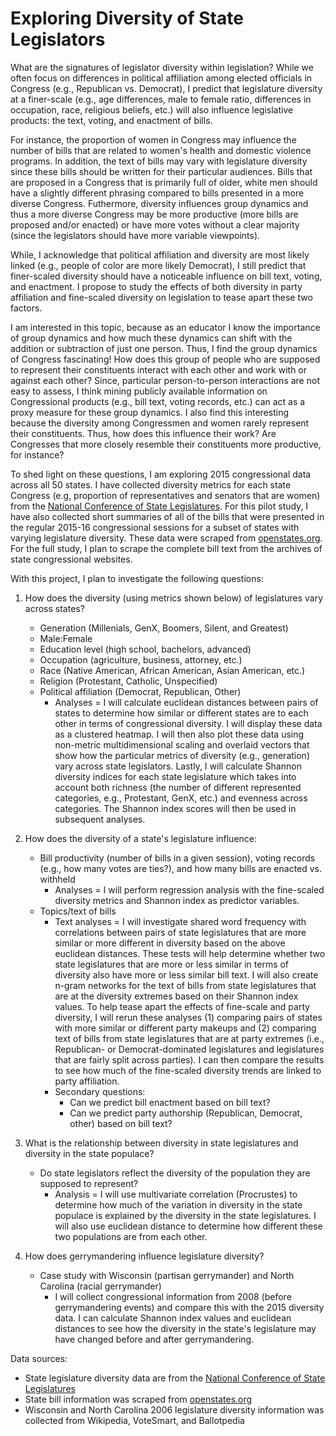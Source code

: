 # Exploring Diversity of State Legislators

What are the signatures of legislator diversity within legislation? While we often focus on differences in political affiliation among elected officials in Congress (e.g., Republican vs. Democrat), I predict that legislature diversity at a finer-scale (e.g., age differences, male to female ratio, differences in occupation, race, religious beliefs, etc.) will also influence legislative products: the text, voting, and enactment of bills. 

For instance, the proportion of women in Congress may influence the number of bills that are related to women's health and domestic violence programs. In addition, the text of bills may vary with legislature diversity since these bills should be written for their particular audiences. Bills that are proposed in a Congress that is primarily full of older, white men should have a slightly different phrasing compared to bills presented in a more diverse Congress. Futhermore, diversity influences group dynamics and thus a more diverse Congress may be more productive (more bills are proposed and/or enacted) or have more votes without a clear majority (since the legislators should have more variable viewpoints). 

While, I acknowledge that political affiliation and diversity are most likely linked (e.g., people of color are more likely Democrat), I still predict that finer-scaled diversity should have a noticeable influence on bill text, voting, and enactment. I propose to study the effects of both diversity in party affiliation and fine-scaled diversity on legislation to tease apart these two factors.

I am interested in this topic, because as an educator I know the importance of group dynamics and how much these dynamics can shift with the addition or subtraction of just one person. Thus, I find the group dynamics of Congress fascinating! How does this group of people who are supposed to represent their constituents interact with each other and work with or against each other? Since, particular person-to-person interactions are not easy to assess, I think mining publicly available information on Congressional products (e.g., bill text, voting records, etc.) can act as a proxy measure for these group dynamics. I also find this interesting because the diversity among Congressmen and women rarely represent their constituents. Thus, how does this influence their work? Are Congresses that more closely resemble their constituents more productive, for instance?

To shed light on these questions, I am exploring 2015 congressional data across all 50 states. I have collected diversity metrics for each state Congress (e.g, proportion of representatives and senators that are women) from the [National Conference of State Legislatures](http://www.ncsl.org/research/about-state-legislatures/who-we-elect-an-interactive-graphic.aspx#). For this pilot study, I have also collected short summaries of all of the bills that were presented in the regular 2015-16 congressional sessions for a subset of states with varying legislature diversity. These data were scraped from [openstates.org](https://openstates.org/). For the full study, I plan to scrape the complete bill text from the archives of state congressional websites.

With this project, I plan to investigate the following questions:

1. How does the diversity (using metrics shown below) of legislatures vary across states? 
   * Generation (Millenials, GenX, Boomers, Silent, and Greatest)
   * Male:Female
   * Education level (high school, bachelors, advanced)
   * Occupation (agriculture, business, attorney, etc.)
   * Race (Native American, African American, Asian American, etc.)
   * Religion (Protestant, Catholic, Unspecified)
   * Political affiliation (Democrat, Republican, Other)
     * Analyses = I will calculate euclidean distances between pairs of states to determine how similar or different states are to each other in terms of congressional diversity. I will display these data as a clustered heatmap. I will then also plot these data using non-metric multidimensional scaling and overlaid vectors that show how the particular metrics of diversity (e.g., generation) vary across state legislators. Lastly, I will calculate Shannon diversity indices for each state legislature which takes into account both richness (the number of different represented categories, e.g., Protestant, GenX, etc.) and evenness across categories. The Shannon index scores will then be used in subsequent analyses.

2. How does the diversity of a state's legislature influence:
   * Bill productivity (number of bills in a given session), voting records (e.g., how many votes are ties?), and how many bills are enacted vs. withheld 
     * Analyses = I will perform regression analysis with the fine-scaled diversity metrics and Shannon index as predictor variables. 
   * Topics/text of bills 
     * Text analyses = I will investigate shared word frequency with correlations between pairs of state legislatures that are more similar or more different in diversity based on the above euclidean distances. These tests will help determine whether two state legislatures that are more or less similar in terms of diversity also have more or less similar bill text. I will also create n-gram networks for the text of bills from state legislatures that are at the diversity extremes based on their Shannon index values. To help tease apart the effects of fine-scale and party diversity, I will rerun these analyses (1) comparing pairs of states with more similar or different party makeups and (2) comparing text of bills from state legislatures that are at party extremes (i.e., Republican- or Democrat-dominated legislatures and legislatures that are fairly split across parties). I can then compare the results to see how much of the fine-scaled diversity trends are linked to party affiliation.
     * Secondary questions:
       * Can we predict bill enactment based on bill text?
       * Can we predict party authorship (Republican, Democrat, other) based on bill text?
 
3. What is the relationship between diversity in state legislatures and diversity in the state populace?
   * Do state legislators reflect the diversity of the population they are supposed to represent?
     * Analysis = I will use multivariate correlation (Procrustes) to determine how much of the variation in diversity in the state populace is explained by the diversity in the state legislatures. I will also use euclidean distance to determine how different these two populations are from each other.

4. How does gerrymandering influence legislature diversity? 
   * Case study with Wisconsin (partisan gerrymander) and North Carolina (racial gerrymander)
     * I will collect congressional information from 2008 (before gerrymandering events) and compare this with the 2015 diversity data. I can calculate Shannon index values and euclidean distances to see how the diversity in the state's legislature may have changed before and after gerrymandering.
 
Data sources:
   * State legislature diversity data are from the [National Conference of State Legislatures](http://www.ncsl.org/research/about-state-legislatures/who-we-elect-an-interactive-graphic.aspx#)
   * State bill information was scraped from [openstates.org](https://openstates.org/)
   * Wisconsin and North Carolina 2006 legislature diversity information was collected from Wikipedia, VoteSmart, and Ballotpedia
 
